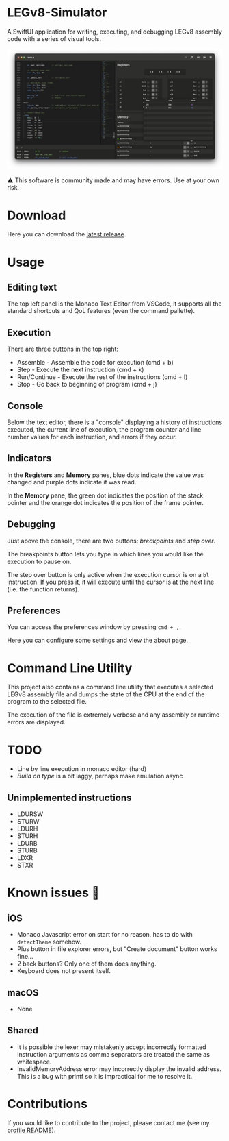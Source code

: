 # LEGv8-Simulator
A SwiftUI application for writing, executing, and debugging LEGv8 assembly code with a series of visual tools.

![](screenshot.png)

:warning: This software is community made and may have errors. Use at your own risk.

# Download
Here you can download the [latest release](https://github.com/AdinAck/LEGv8-Simulator/releases/).

# Usage
## Editing text
The top left panel is the Monaco Text Editor from VSCode, it supports all the standard shortcuts and QoL features (even the command pallette).

## Execution
There are three buttons in the top right:
- Assemble - Assemble the code for execution (cmd + b)
- Step - Execute the next instruction (cmd + k)
- Run/Continue - Execute the rest of the instructions (cmd + l)
- Stop - Go back to beginning of program (cmd + j)

## Console

Below the text editor, there is a "console" displaying a history of instructions executed, the current line of execution, the program counter and line number values for each instruction, and errors if they occur.

## Indicators

In the **Registers** and **Memory** panes, blue dots indicate the value was changed and purple dots indicate it was read.

In the **Memory** pane, the green dot indicates the position of the stack pointer and the orange dot indicates the position of the frame pointer.

## Debugging

Just above the console, there are two buttons: *breakpoints* and *step over*.

The breakpoints button lets you type in which lines you would like the execution to pause on.

The step over button is only active when the execution cursor is on a `bl` instruction. If you press it, it will execute until the cursor is at the next line (i.e. the function returns).

## Preferences
You can access the preferences window by pressing `cmd + ,`.

Here you can configure some settings and view the about page.

# Command Line Utility
This project also contains a command line utility that executes a selected LEGv8 assembly file and dumps the state of the CPU at the end of the program to the selected file.

The execution of the file is extremely verbose and any assembly or runtime errors are displayed.

# TODO
- Line by line execution in monaco editor (hard)
- *Build on type* is a bit laggy, perhaps make emulation async

## Unimplemented instructions
- LDURSW
- STURW
- LDURH
- STURH
- LDURB
- STURB
- LDXR
- STXR

# Known issues 🐞
## iOS
- Monaco Javascript error on start for no reason, has to do with `detectTheme` somehow.
- Plus button in file explorer errors, but "Create document" button works fine...
- 2 back buttons? Only one of them does anything.
- Keyboard does not present itself.

## macOS
- None

## Shared
- It is possible the lexer may mistakenly accept incorrectly formatted instruction arguments as comma separators are treated the same as whitespace.
- InvalidMemoryAddress error may incorrectly display the invalid address. This is a bug with printf so it is impractical for me to resolve it.

# Contributions
If you would like to contribute to the project, please contact me (see my [profile README](https://github.com/AdinAck)).
